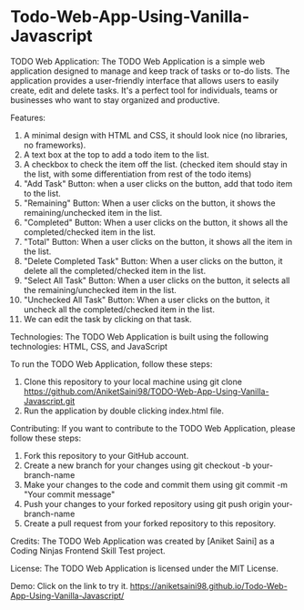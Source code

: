 # Todo-Web-App-Using-Vanilla-Javascript

TODO Web Application:
The TODO Web Application is a simple web application designed to manage and keep track of tasks or to-do lists. The application provides a user-friendly interface that allows users to easily create, edit and delete tasks. It's a perfect tool for individuals, teams or businesses who want to stay organized and productive.

Features:
1. A minimal design with HTML and CSS, it should look nice (no libraries, no frameworks).
2. A text box at the top to add a todo item to the list.
3. A checkbox to check the item off the list. (checked item should stay in the list, with some differentiation from rest of the todo items)
4. "Add Task" Button: when a user clicks on the button, add that todo item to the list.
5. "Remaining" Button: When a user clicks on the button, it shows the remaining/unchecked item in the list.
6. "Completed" Button: When a user clicks on the button, it shows all the completed/checked item in the list.
7. "Total" Button: When a user clicks on the button, it shows all the item in the list.
8. "Delete Completed Task" Button:  When a user clicks on the button, it delete all the completed/checked item in the list.
9. "Select All Task" Button: When a user clicks on the button, it selects all the remaining/unchecked item in the list.
10. "Unchecked All Task" Button: When a user clicks on the button, it uncheck all the completed/checked item in the list.
11. We can edit the task by clicking on that task. 

Technologies:
The TODO Web Application is built using the following technologies: 
HTML, CSS, and JavaScript

To run the TODO Web Application, follow these steps: 
1. Clone this repository to your local machine using git clone https://github.com/AniketSaini98/TODO-Web-App-Using-Vanilla-Javascript.git
2. Run the application by double clicking index.html file.

Contributing:
If you want to contribute to the TODO Web Application, please follow these steps:
1. Fork this repository to your GitHub account.
2. Create a new branch for your changes using git checkout -b your-branch-name
3. Make your changes to the code and commit them using git commit -m "Your commit message"
4. Push your changes to your forked repository using git push origin your-branch-name
5. Create a pull request from your forked repository to this repository.


Credits:
The TODO Web Application was created by [Aniket Saini] as a Coding Ninjas Frontend Skill Test project.

License:
The TODO Web Application is licensed under the MIT License.

Demo: Click on the link to try it.
https://aniketsaini98.github.io/Todo-Web-App-Using-Vanilla-Javascript/
